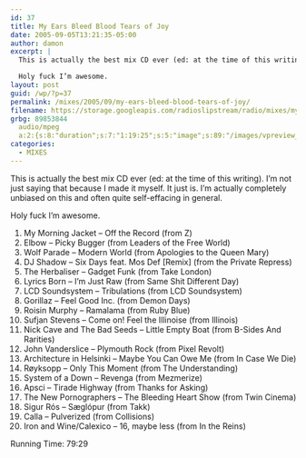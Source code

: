 ```yaml
---
id: 37
title: My Ears Bleed Blood Tears of Joy
date: 2005-09-05T13:21:35-05:00
author: damon
excerpt: |
  This is actually the best mix CD ever (ed: at the time of this writing). I’m not just saying that because I made it myself. It just is. I’m actually completely unbiased on this and often quite self-effacing in general.

  Holy fuck I’m awesome.
layout: post
guid: /wp/?p=37
permalink: /mixes/2005/09/my-ears-bleed-blood-tears-of-joy/
filename: https://storage.googleapis.com/radioslipstream/radio/mixes/my_ears_bleed_blood_tears_of_joy.mp3
grbg: 89853844
  audio/mpeg
  a:2:{s:8:"duration";s:7:"1:19:25";s:5:"image";s:89:"/images/vpreview_center.png";}
categories:
  - MIXES
---
```


This is actually the best mix CD ever (ed: at the time of this writing). I’m not just saying that because I made it myself. It just is. I’m actually completely unbiased on this and often quite self-effacing in general.

Holy fuck I’m awesome.

1. My Morning Jacket – Off the Record (from Z)
2. Elbow – Picky Bugger (from Leaders of the Free World)
3. Wolf Parade – Modern World (from Apologies to the Queen Mary)
4. DJ Shadow – Six Days feat. Mos Def \[Remix\] (from the Private Repress)
5. The Herbaliser – Gadget Funk (from Take London)
6. Lyrics Born – I’m Just Raw (from Same Shit Different Day)
7. LCD Soundsystem – Tribulations (from LCD Soundsystem)
8. Gorillaz – Feel Good Inc. (from Demon Days)
9. Roisin Murphy – Ramalama (from Ruby Blue)
10. Sufjan Stevens – Come on! Feel the Illinoise (from Illinois)
11. Nick Cave and The Bad Seeds – Little Empty Boat (from B-Sides And Rarities)
12. John Vanderslice – Plymouth Rock (from Pixel Revolt)
13. Architecture in Helsinki – Maybe You Can Owe Me (from In Case We Die)
14. Røyksopp – Only This Moment (from The Understanding)
15. System of a Down – Revenga (from Mezmerize)
16. Apsci – Tirade Highway (from Thanks for Asking)
17. The New Pornographers – The Bleeding Heart Show (from Twin Cinema)
18. Sigur Rós – Sæglópur (from Takk)
19. Calla – Pulverized (from Collisions)
20. Iron and Wine/Calexico – 16, maybe less (from In the Reins)

Running Time: 79:29
